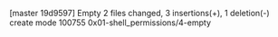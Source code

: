 [master 19d9597] Empty
 2 files changed, 3 insertions(+), 1 deletion(-)
 create mode 100755 0x01-shell_permissions/4-empty
